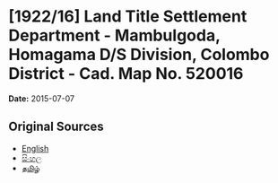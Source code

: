 # [1922/16] Land Title Settlement Department - Mambulgoda, Homagama D/S Division, Colombo District - Cad. Map No. 520016

**Date:** 2015-07-07

## Original Sources

- [English](https://documents.gov.lk/view/extra-gazettes/2015/7/1922-16_E.pdf)
- [සිංහල](https://documents.gov.lk/view/extra-gazettes/2015/7/1922-16_S.pdf)
- [தமிழ்](https://documents.gov.lk/view/extra-gazettes/2015/7/1922-16_T.pdf)

